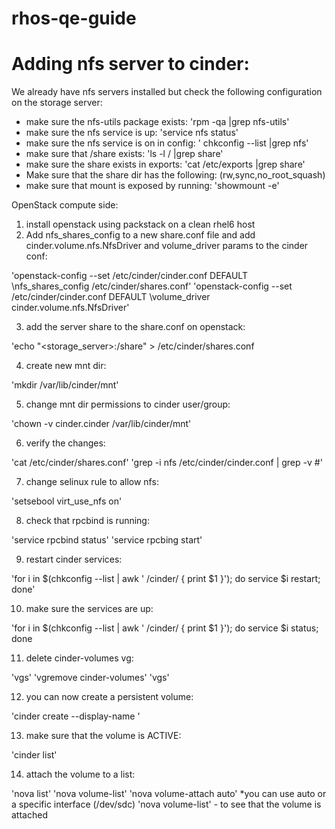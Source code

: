 rhos-qe-guide
=============

Adding nfs server to cinder: 
=============================

We already have nfs servers installed but check the following configuration on the storage server: 

*  make sure the nfs-utils package exists: 'rpm -qa |grep nfs-utils'
*  make sure the nfs service is up: 'service nfs status' 
*  make sure the nfs service is on in config: ' chkconfig --list |grep nfs' 
*  make sure that /share exists: 'ls -l / |grep share'
*  make sure the share exists in exports: 'cat /etc/exports |grep share'
*  Make sure that the share dir has the following: (rw,sync,no_root_squash)
*  make sure that mount is exposed by running: 'showmount -e'

OpenStack compute side: 

1. install openstack using packstack on a clean rhel6 host
2. Add nfs_shares_config to a new share.conf file and add cinder.volume.nfs.NfsDriver and volume_driver params to 
the cinder conf: 

  'openstack-config --set /etc/cinder/cinder.conf DEFAULT \nfs_shares_config /etc/cinder/shares.conf'
  'openstack-config --set /etc/cinder/cinder.conf DEFAULT \volume_driver cinder.volume.nfs.NfsDriver'
  
3. add the server share to the share.conf on openstack: 
 
  'echo "<storage_server>:/share" > /etc/cinder/shares.conf

4. create new mnt dir:

  'mkdir /var/lib/cinder/mnt'
  
5. change mnt dir permissions to cinder user/group: 

  'chown -v cinder.cinder /var/lib/cinder/mnt'
  
6. verify the changes: 
 
  'cat /etc/cinder/shares.conf'
  'grep -i nfs /etc/cinder/cinder.conf | grep -v \#'

7. change selinux rule to allow nfs: 

  'setsebool virt_use_nfs on'
  
8. check that rpcbind is running: 

  'service rpcbind status'
  'service rpcbing start'

9. restart cinder services: 

  'for i in $(chkconfig --list | awk ' /cinder/ { print $1 }'); do service $i restart; done'
  
10. make sure the services are up: 

'for i in $(chkconfig --list | awk ' /cinder/ { print $1 }'); do service $i status; done

11. delete cinder-volumes vg:

  'vgs'
  'vgremove cinder-volumes'
  'vgs'
  
12. you can now create a persistent volume: 

  'cinder create --display-name <name> <size>'
  
13. make sure that the volume is ACTIVE:

  'cinder list'
  
14. attach the volume to a list:

  'nova list'
  'nova volume-list'
  'nova volume-attach <instance> <volume> auto' *you can use auto or a specific interface (/dev/sdc)
  'nova volume-list' - to see that the volume is attached















